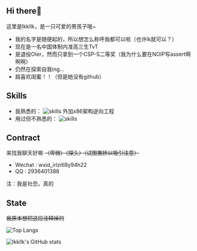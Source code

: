 ## Hi there👋
这里是lkkllk，是一只可爱的男孩子哦~

- 我的名字是随便起的，所以想怎么称呼我都可以啦（也许lk就可以？）
- 现在是一名中国体制内准高三生TvT
- 是退役OIer，然而只拿到一个CSP-S二等奖（我为什么要在NOIP写assert啊啊啊）
- 仍然在探索自我ing...
- 超喜欢闺蜜！！（但是她没有github）


## Skills
- 我熟悉的：
	![skills](https://skillicons.dev/icons?i=python,c,cpp,git,js,linux,bash,md,vscode)
	外加x86架构逆向工程
- 用过但不熟悉的：
	![skills](https://skillicons.dev/icons?i=flask,html,css,androidstudio,cmake,electron,latex)


## Contract
来找我聊天好嘛 ~~（卑微）（探头）（试图撒娇以吸引注意）~~
- Wechat : wxid\_irlzitl8y94h22
- QQ : 2936401388

注：我是社恐，真的

## State
~~我原本想把这段注释掉的~~

![Top Langs](https://github-readme-stats.vercel.app/api/top-langs?username=jiangyang404)

![lkkllk's GitHub stats](https://github-readme-stats.vercel.app/api?username=jiangyang404&theme=cobalt&show_icons=true)

<!--
## Others

TODO
-->
